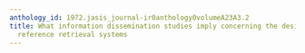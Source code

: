 ```yaml
---
anthology_id: 1972.jasis_journal-ir0anthology0volumeA23A3.2
title: What information dissemination studies imply concerning the design of on-line
  reference retrieval systems
---
```

